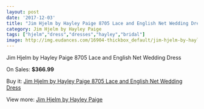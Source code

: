 ```yaml
---
layout: post
date: '2017-12-03'
title: "Jim Hjelm by Hayley Paige 8705 Lace and English Net Wedding Dress"
category: Jim Hjelm by Hayley Paige
tags: ["hjelm","dress","dresses","hayley","bridal"]
image: http://img.eudances.com/16904-thickbox_default/jim-hjelm-by-hayley-paige-8705-lace-and-english-net-wedding-dress.jpg
---
```

Jim Hjelm by Hayley Paige 8705 Lace and English Net Wedding Dress

On Sales: **$366.99**
<a href="https://www.eudances.com/en/jim-hjelm-by-hayley-paige/4957-jim-hjelm-by-hayley-paige-8705-lace-and-english-net-wedding-dress.html"><amp-img layout="responsive" width="600" height="600" src="//img.eudances.com/16904-thickbox_default/jim-hjelm-by-hayley-paige-8705-lace-and-english-net-wedding-dress.jpg" alt="Jim Hjelm by Hayley Paige 8705 Lace and English Net Wedding Dress 0" /></a>
<a href="https://www.eudances.com/en/jim-hjelm-by-hayley-paige/4957-jim-hjelm-by-hayley-paige-8705-lace-and-english-net-wedding-dress.html"><amp-img layout="responsive" width="600" height="600" src="//img.eudances.com/16907-thickbox_default/jim-hjelm-by-hayley-paige-8705-lace-and-english-net-wedding-dress.jpg" alt="Jim Hjelm by Hayley Paige 8705 Lace and English Net Wedding Dress 1" /></a>
<a href="https://www.eudances.com/en/jim-hjelm-by-hayley-paige/4957-jim-hjelm-by-hayley-paige-8705-lace-and-english-net-wedding-dress.html"><amp-img layout="responsive" width="600" height="600" src="//img.eudances.com/16906-thickbox_default/jim-hjelm-by-hayley-paige-8705-lace-and-english-net-wedding-dress.jpg" alt="Jim Hjelm by Hayley Paige 8705 Lace and English Net Wedding Dress 2" /></a>
<a href="https://www.eudances.com/en/jim-hjelm-by-hayley-paige/4957-jim-hjelm-by-hayley-paige-8705-lace-and-english-net-wedding-dress.html"><amp-img layout="responsive" width="600" height="600" src="//img.eudances.com/16905-thickbox_default/jim-hjelm-by-hayley-paige-8705-lace-and-english-net-wedding-dress.jpg" alt="Jim Hjelm by Hayley Paige 8705 Lace and English Net Wedding Dress 3" /></a>

Buy it: [Jim Hjelm by Hayley Paige 8705 Lace and English Net Wedding Dress](https://www.eudances.com/en/jim-hjelm-by-hayley-paige/4957-jim-hjelm-by-hayley-paige-8705-lace-and-english-net-wedding-dress.html "Jim Hjelm by Hayley Paige 8705 Lace and English Net Wedding Dress")

View more: [Jim Hjelm by Hayley Paige](https://www.eudances.com/en/92-jim-hjelm-by-hayley-paige "Jim Hjelm by Hayley Paige")